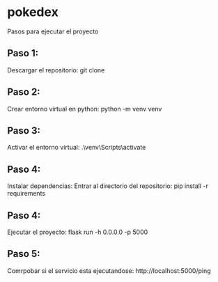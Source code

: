 # pokedex
Pasos para ejecutar el proyecto


## Paso 1:
Descargar el repositorio: git clone <URL del repositorio>

## Paso 2:
Crear entorno virtual en python: python -m venv venv

## Paso 3:
Activar el entorno virtual: .\venv\Scripts\activate

## Paso 4:
Instalar dependencias: Entrar al directorio del repositorio: pip install -r requirements

## Paso 4:
Ejecutar el proyecto: flask run -h 0.0.0.0 -p 5000

## Paso 5:
Comrpobar si el servicio esta ejecutandose: http://localhost:5000/ping

